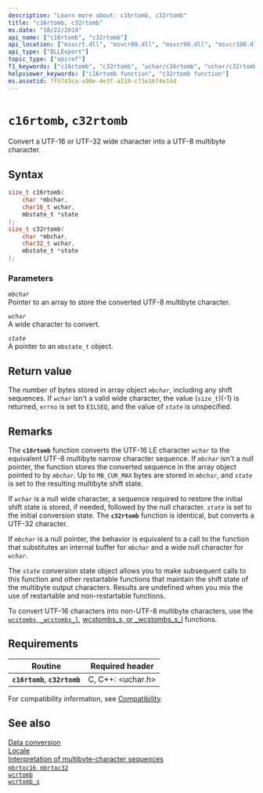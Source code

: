 ```yaml
---
description: "Learn more about: c16rtomb, c32rtomb"
title: "c16rtomb, c32rtomb"
ms.date: "10/22/2019"
api_name: ["c16rtomb", "c32rtomb"]
api_location: ["msvcrt.dll", "msvcr80.dll", "msvcr90.dll", "msvcr100.dll", "msvcr100_clr0400.dll", "msvcr110.dll", "msvcr110_clr0400.dll", "msvcr120.dll", "msvcr120_clr0400.dll", "ucrtbase.dll", "api-ms-win-crt-convert-l1-1-0.dll"]
api_type: ["DLLExport"]
topic_type: ["apiref"]
f1_keywords: ["c16rtomb", "c32rtomb", "uchar/c16rtomb", "uchar/c32rtomb"]
helpviewer_keywords: ["c16rtomb function", "c32rtomb function"]
ms.assetid: 7f5743ca-a90e-4e3f-a310-c73e16f4e14d
---
```

# `c16rtomb`, `c32rtomb`

Convert a UTF-16 or UTF-32 wide character into a UTF-8 multibyte character.

## Syntax

```C
size_t c16rtomb(
    char *mbchar,
    char16_t wchar,
    mbstate_t *state
);
size_t c32rtomb(
    char *mbchar,
    char32_t wchar,
    mbstate_t *state
);
```

### Parameters

*`mbchar`*\
Pointer to an array to store the converted UTF-8 multibyte character.

*`wchar`*\
A wide character to convert.

*`state`*\
A pointer to an `mbstate_t` object.

## Return value

The number of bytes stored in array object *`mbchar`*, including any shift sequences. If *`wchar`* isn't a valid wide character, the value (`size_t`)(-1) is returned, `errno` is set to `EILSEQ`, and the value of *`state`* is unspecified.

## Remarks

The **`c16rtomb`** function converts the UTF-16 LE character *`wchar`* to the equivalent UTF-8 multibyte narrow character sequence. If *`mbchar`* isn't a null pointer, the function stores the converted sequence in the array object pointed to by *`mbchar`*. Up to `MB_CUR_MAX` bytes are stored in *`mbchar`*, and *`state`* is set to the resulting multibyte shift state.

If *`wchar`* is a null wide character, a sequence required to restore the initial shift state is stored, if needed, followed by the null character. *`state`* is set to the initial conversion state. The **`c32rtomb`** function is identical, but converts a UTF-32 character.

If *`mbchar`* is a null pointer, the behavior is equivalent to a call to the function that substitutes an internal buffer for *`mbchar`* and a wide null character for *`wchar`*.

The *`state`* conversion state object allows you to make subsequent calls to this function and other restartable functions that maintain the shift state of the multibyte output characters. Results are undefined when you mix the use of restartable and non-restartable functions.

To convert UTF-16 characters into non-UTF-8 multibyte characters, use the [`wcstombs`, `_wcstombs_l`](wcstombs-wcstombs-l.md), [wcstombs_s, or _wcstombs_s_l](wcstombs-s-wcstombs-s-l.md) functions.

## Requirements

| Routine | Required header |
|---|---|
| **`c16rtomb`**, **`c32rtomb`** | C, C++: \<uchar.h> |

For compatibility information, see [Compatibility](../compatibility.md).

## See also

[Data conversion](../data-conversion.md)\
[Locale](../locale.md)\
[Interpretation of multibyte-character sequences](../interpretation-of-multibyte-character-sequences.md)\
[`mbrtoc16`, `mbrtoc32`](mbrtoc16-mbrtoc323.md)\
[`wcrtomb`](wcrtomb.md)\
[`wcrtomb_s`](wcrtomb-s.md)
